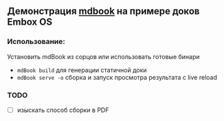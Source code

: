 ## Демонстрация [mdbook](https://github.com/rust-lang-nursery/mdBookc) на примере доков Embox OS

### Использование:

Установить mdBook из сорцов или использовать готовые бинари
* `mdBook build` для генерации статичной доки
* `mdBook serve -o` сборка и запуск просмотра результата с live reload

### TODO
- [ ] изыскать способ сборки в PDF
